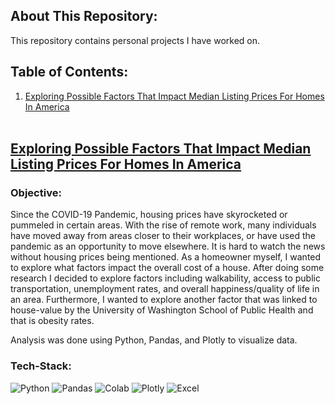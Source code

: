 ## About This Repository:

This repository contains personal projects I have worked on.
<br>

## Table of Contents:
1. [Exploring Possible Factors That Impact Median Listing Prices For Homes In America](https://github.com/dua-malik/PersonalProjects/blob/main/README.md#exploring-possible-factors-that-impact-median-listing-prices-for-homes-in-america)
<br><br>

## [Exploring Possible Factors That Impact Median Listing Prices For Homes In America](https://github.com/dua-malik/HomeValueEDA)
### Objective:

Since the COVID-19 Pandemic, housing prices have skyrocketed or pummeled in certain areas. With the rise of remote work, many individuals have moved away from areas closer to their workplaces, or have used the pandemic as an opportunity to move elsewhere. It is hard to watch the news without housing prices being mentioned. As a homeowner myself, I wanted to explore what factors impact the overall cost of a house. After doing some research I decided to explore factors including walkability, access to public transportation, unemployment rates, and overall happiness/quality of life in an area. Furthermore, I wanted to explore another factor that was linked to house-value by the University of Washington School of Public Health and that is obesity rates.

Analysis was done using Python, Pandas, and Plotly to visualize data. 

### Tech-Stack:
![Python](https://img.shields.io/badge/python-3670A0?style=for-the-badge&logo=python&logoColor=ffdd54) ![Pandas](https://img.shields.io/badge/pandas-%23150458.svg?style=for-the-badge&logo=pandas&logoColor=white) ![Colab](https://img.shields.io/badge/Colab-F9AB00?style=for-the-badge&logo=googlecolab&color=525252) ![Plotly](https://img.shields.io/badge/Plotly-239120?style=for-the-badge&logo=plotly&logoColor=white) ![Excel](https://img.shields.io/badge/Microsoft_Excel-217346?style=for-the-badge&logo=microsoft-excel&logoColor=white)
